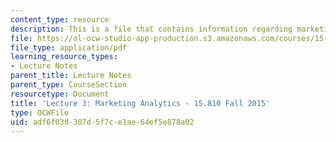 ```yaml
---
content_type: resource
description: This is a file that contains information regarding marketing analytics.
file: https://ol-ocw-studio-app-production.s3.amazonaws.com/courses/15-810-marketing-management-analytics-frameworks-and-applications-fall-2015/adf6f03d307d5f7ce1ae64ef5e878a02_MIT15_810F15_L3_Analytics.pdf
file_type: application/pdf
learning_resource_types:
- Lecture Notes
parent_title: Lecture Notes
parent_type: CourseSection
resourcetype: Document
title: 'Lecture 3: Marketing Analytics - 15.810 Fall 2015'
type: OCWFile
uid: adf6f03d-307d-5f7c-e1ae-64ef5e878a02
---
```

